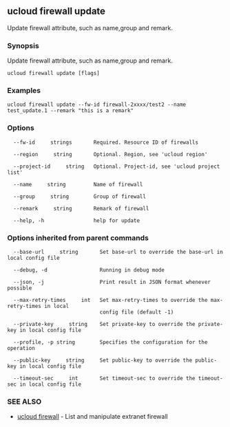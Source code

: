 ## ucloud firewall update

Update firewall attribute, such as name,group and remark.

### Synopsis

Update firewall attribute, such as name,group and remark.

```
ucloud firewall update [flags]
```

### Examples

```
ucloud firewall update --fw-id firewall-2xxxx/test2 --name test_update.1 --remark "this is a remark"
```

### Options

```
  --fw-id     strings       Required. Resource ID of firewalls 

  --region     string       Optional. Region, see 'ucloud region' 

  --project-id     string   Optional. Project-id, see 'ucloud project list' 

  --name     string         Name of firewall 

  --group     string        Group of firewall 

  --remark     string       Remark of firewall 

  --help, -h                help for update 

```

### Options inherited from parent commands

```
  --base-url     string       Set base-url to override the base-url in local config file 

  --debug, -d                 Running in debug mode 

  --json, -j                  Print result in JSON format whenever possible 

  --max-retry-times     int   Set max-retry-times to override the max-retry-times in local
                              config file (default -1) 

  --private-key     string    Set private-key to override the private-key in local config file 

  --profile, -p string        Specifies the configuration for the operation 

  --public-key     string     Set public-key to override the public-key in local config file 

  --timeout-sec     int       Set timeout-sec to override the timeout-sec in local config file 

```

### SEE ALSO

* [ucloud firewall](cli/cmd/ucloud/firewall)	 - List and manipulate extranet firewall

